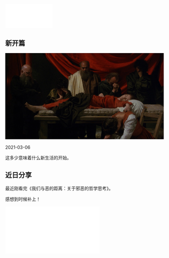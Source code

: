 <iframe frameborder="no" border="0" style="zoom: 50%;" src="//music.163.com/outchain/player?type=2&id=21041619&auto=1&height=66"></iframe>

## 新开篇

<img src="./docs/luvit1.png" alt="preview" style="zoom: 200%;" />

2021-03-06

这多少意味着什么新生活的开始。

## 近日分享

最近刚看完《我们与恶的距离：关于邪恶的哲学思考》。

感想到时候补上！

<iframe src="//player.bilibili.com/player.html?aid=886999996&bvid=BV11K4y1J73c&cid=305893385&page=1" scrolling="no" border="0" frameborder="no" framespacing="0" allowfullscreen="true"> </iframe>

